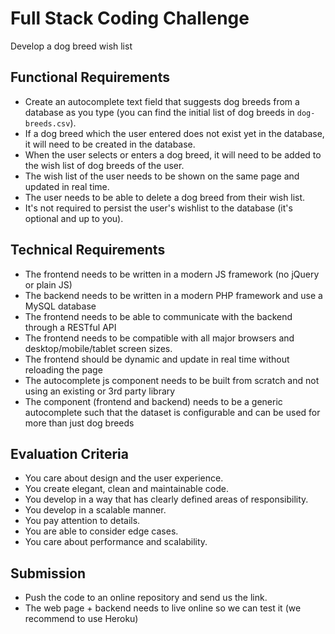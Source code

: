 # Full Stack Coding Challenge

Develop a dog breed wish list

## Functional Requirements
- Create an autocomplete text field that suggests dog breeds from a database as you type (you can find the initial list of dog breeds in `dog-breeds.csv`).
- If a dog breed which the user entered does not exist yet in the database, it will need to be created in the database.
- When the user selects or enters a dog breed, it will need to be added to the wish list of dog breeds of the user.
- The wish list of the user needs to be shown on the same page and updated in real time.
- The user needs to be able to delete a dog breed from their wish list.
- It's not required to persist the user's wishlist to the database (it's optional and up to you).

## Technical Requirements
- The frontend needs to be written in a modern JS framework (no jQuery or plain JS)
- The backend needs to be written in a modern PHP framework and use a MySQL database
- The frontend needs to be able to communicate with the backend through a RESTful API
- The frontend needs to be compatible with all major browsers and desktop/mobile/tablet screen sizes.
- The frontend should be dynamic and update in real time without reloading the page
- The autocomplete js component needs to be built from scratch and not using an existing or 3rd party library
- The component (frontend and backend) needs to be a generic autocomplete such that the dataset is configurable and can be used for more than just dog breeds

## Evaluation Criteria
- You care about design and the user experience.
- You create elegant, clean and maintainable code.
- You develop in a way that has clearly defined areas of responsibility.
- You develop in a scalable manner.
- You pay attention to details.
- You are able to consider edge cases.
- You care about performance and scalability.

## Submission

- Push the code to an online repository and send us the link.
- The web page + backend needs to live online so we can test it (we recommend to use Heroku)

